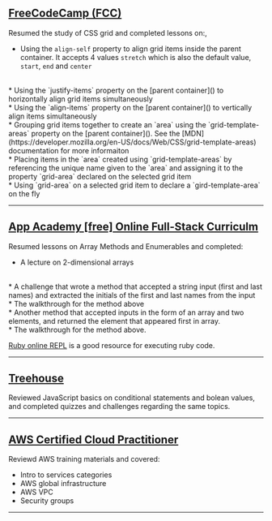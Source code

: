 ## [FreeCodeCamp (FCC)](https://freecodecamp.org/)
Resumed the study of CSS grid and completed lessons on:,
* Using the `align-self` property to align grid items inside the parent container. It accepts 4 values `stretch` which is also the default value, `start`,  `end` and `center`
<br>
* Using the `justify-items` property on the [parent container]() to horizontally align grid items simultaneously
<br>
* Using the `align-items` property on the [parent container]() to vertically align items simultaneously
<br>
* Grouping grid items together to create an `area` using the `grid-template-areas` property on the [parent container](). See the [MDN](https://developer.mozilla.org/en-US/docs/Web/CSS/grid-template-areas) documentation for more informaiton
<br>
* Placing items in the `area` created using `grid-template-areas` by referencing the unique name given to the `area` and assigning it to the property `grid-area` declared on the selected grid item
<br>
* Using `grid-area` on a selected grid item to declare a `gird-template-area` on the fly
<hr>

## [App Academy [free] Online Full-Stack Curriculm](https://open.appacademy.io)
Resumed lessons on Array Methods and Enumerables and completed:
* A lecture on 2-dimensional arrays
<br>
* A challenge that wrote a method that accepted a string input (first and last names) and extracted the initials of the first and last names from the input 
<br>
* The walkthrough for the method above
<br>
* Another method that accepted inputs in the form of an array and two elements, and returned the element that appeared first in array.
<br>
* The walkthrough for the method above.

[Ruby online REPL](https://repl.it) is a good resource for executing ruby code.
<hr>

## [Treehouse](https://teamtreehouse.com)
Reviewed JavaScript basics on conditional statements and bolean values, and completed quizzes and challenges regarding the same topics.
<hr>

## [AWS Certified Cloud Practitioner](https://aws.amazon.com/training/course-descriptions/?nav=tc&loc=2)
Reviewd AWS training materials and covered:
* Intro to services categories
* AWS global infrastructure
* AWS VPC
* Security groups
<hr>
